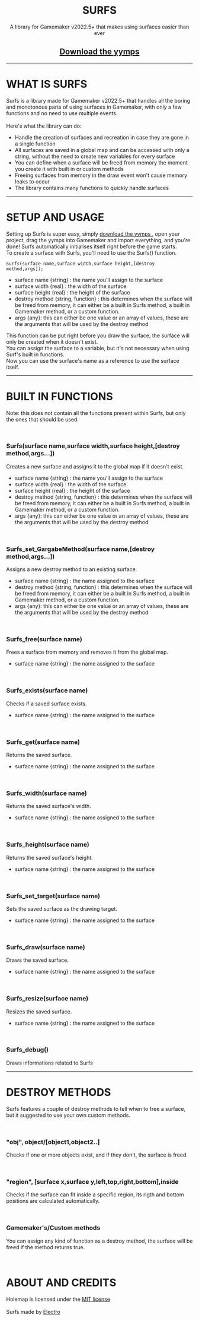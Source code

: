 <h1 align="center">SURFS</h1>
<p align="center" >
  A library for Gamemaker v2022.5+ that makes using surfaces easier than ever
 </p>
 <h2 align="center"><a href="https://github.com/ElectroDev1/Surfs/releases/tag/v1.0.0">Download the yymps </a></h2>
 
 <hr>
 
 # WHAT IS SURFS
 <p>
  Surfs is a library made for Gamemaker v2022.5+ that handles all the boring and monotonous parts of using surfaces in Gamemaker, with only a few functions and no need
  to use multiple events.
  <br><br>
  Here's what the library can do:
  <br>
  
  * Handle the creation of surfaces and recreation in case they are gone in a single function
  * All surfaces are saved in a global map and can be accessed with only a string, without the need to create new variables for every surface
  * You can define when a surface will be freed from memory the moment you create it with built in or custom methods
  * Freeing surfaces from memory in the draw event won't cause memory leaks to occur
  * The library contains many functions to quickly handle surfaces
  </p>
 <hr>
 
 # SETUP AND USAGE
 <p>
 Setting up Surfs is super easy, simply <a href="https://github.com/ElectroDev1/Surfs/releases/tag/v1.0.0">download the yymps </a>, 
  open your project, drag the yymps into Gamemaker and import everything, and you're done! Surfs automatically initialises itself right before the game starts.
  <br>
  To create a surface with Surfs, you'll need to use the Surfs() function.
  <br>
</p>  

 ```gml
Surfs(surface name,surface width,surface height,[destroy method,args]);
```
<p>
  
  * surface name {string} : the name you'll assign to the surface
  * surface width {real} : the width of the surface
  * surface height {real} : the height of the surface
  * destroy method {string, function} :
  this determines when the surface will be freed from memory, it can either be a <a>built in Surfs method</a>, a built in Gamemaker method, or a custom function.
  * args {any}: this can either be one value or an array of values, these are the arguments that will be used by the destroy method
  
  This function can be put right before you draw the surface, the surface will only be created when it doesn't exist.
  <br>
  You can assign the surface to a variable, but it's not necessary when using Surf's built in functions.
  <br>
  Now you can use the surface's name as a reference to use the surface itself.
 </p>
 <hr>
 
 # BUILT IN FUNCTIONS
 <p>Note: this does not contain all the functions present within Surfs, but only the ones that should be used.</p>
<br>
 <h3>Surfs(surface name,surface width,surface height,[destroy method,args...])</h3>
 <p>Creates a new surface and assigns it to the global map if it doesn't exist.
  
  * surface name {string} : the name you'll assign to the surface
  * surface width {real} : the width of the surface
  * surface height {real} : the height of the surface
  * destroy method {string, function} :
  this determines when the surface will be freed from memory, it can either be a <a>built in Surfs method</a>, a built in Gamemaker method, or a custom function.
  * args {any}: this can either be one value or an array of values, these are the arguments that will be used by the destroy method
</p>
 <br>
 <h3>Surfs_set_GargabeMethod(surface name,[destroy method,args...])</h3>
 <p>Assigns a new destroy method to an existing surface.

   * surface name {string} : the name assigned to the surface
   * destroy method {string, function} :
  this determines when the surface will be freed from memory, it can either be a <a>built in Surfs method</a>, a built in Gamemaker method, or a custom function.
  * args {any}: this can either be one value or an array of values, these are the arguments that will be used by the destroy method
</p>
 <br>
 <h3>Surfs_free(surface name)</h3>
 <p>Frees a surface from memory and removes it from the global map.

  * surface name {string} : the name assigned to the surface
</p>
 <br>
 <h3>Surfs_exists(surface name)</h3>
 <p>Checks if a saved surface exists.

  * surface name {string} : the name assigned to the surface
</p>
 <br>
 <h3>Surfs_get(surface name)</h3>
 <p>Returns the saved surface.

  * surface name {string} : the name assigned to the surface
</p>
 <br>
 <h3>Surfs_width(surface name)</h3>
 <p>Returns the saved surface's width.

  * surface name {string} : the name assigned to the surface
</p>
 <br>
 <h3>Surfs_height(surface name)</h3>
 <p>Returns the saved surface's height.

  * surface name {string} : the name assigned to the surface
</p>
 <br>
 <h3>Surfs_set_target(surface name)</h3>
 <p>Sets the saved surface as the drawing target.

  * surface name {string} : the name assigned to the surface
</p>
 <br>
 <h3>Surfs_draw(surface name)</h3>
 <p>Draws the saved surface.

  * surface name {string} : the name assigned to the surface
</p>
 <br>
 <h3>Surfs_resize(surface name)</h3>
 <p>Resizes the saved surface.

  * surface name {string} : the name assigned to the surface
</p>
 <br>
 <h3>Surfs_debug()</h3>
 <p>Draws informations related to Surfs
</p>

<hr>

# DESTROY METHODS

<p>Surfs features a couple of destroy methods to tell when to free a surface, but it suggested to use your own custom methods.
  </p>
 <br>
 <h3>"obj", object/[object1,object2..]</h3>
 <p>Checks if one or more objects exist, and if they don't, the surface is freed.</p>
 <br>
 <h3>"region", [surface x,surface y,left,top,right,bottom],inside</h3>
 <p>Checks if the surface can fit inside a specific region, its rigth and bottom positions are calculated automatically.</p>
 <br>
<h3>Gamemaker's/Custom methods</h3>
<p>You can assign any kind of function as a destroy method, the surface will be freed if the method returns true.</p>
<br>

# ABOUT AND CREDITS
Holemap is licensed under the <a href="https://github.com/ElectroDev1/Surfs/blob/main/LICENSE.md">MIT license</a>
<br><br>
Surfs made by <a href="https://github.com/ElectroDev1">Electro</a>
